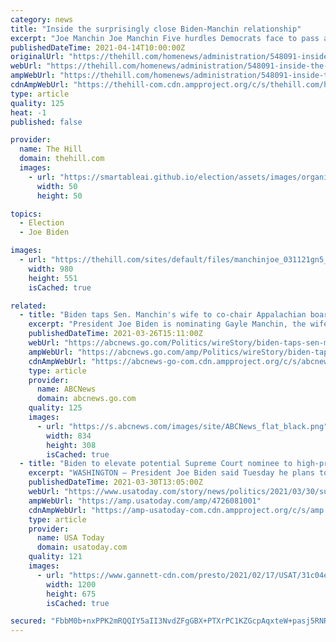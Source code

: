 ```yaml
---
category: news
title: "Inside the surprisingly close Biden-Manchin relationship"
excerpt: "Joe Manchin Joe Manchin Five hurdles Democrats face to pass an infrastructure bill Nixed Interior nominee appointed to different department role Against mounting odds, Biden seeks GOP support ..."
publishedDateTime: 2021-04-14T10:00:00Z
originalUrl: "https://thehill.com/homenews/administration/548091-inside-the-surprisingly-close-biden-manchin-relationship"
webUrl: "https://thehill.com/homenews/administration/548091-inside-the-surprisingly-close-biden-manchin-relationship"
ampWebUrl: "https://thehill.com/homenews/administration/548091-inside-the-surprisingly-close-biden-manchin-relationship?amp"
cdnAmpWebUrl: "https://thehill-com.cdn.ampproject.org/c/s/thehill.com/homenews/administration/548091-inside-the-surprisingly-close-biden-manchin-relationship?amp"
type: article
quality: 125
heat: -1
published: false

provider:
  name: The Hill
  domain: thehill.com
  images:
    - url: "https://smartableai.github.io/election/assets/images/organizations/thehill.com-50x50.jpg"
      width: 50
      height: 50

topics:
  - Election
  - Joe Biden

images:
  - url: "https://thehill.com/sites/default/files/manchinjoe_031121gn5_lead.jpg"
    width: 980
    height: 551
    isCached: true

related:
  - title: "Biden taps Sen. Manchin's wife to co-chair Appalachian board"
    excerpt: "President Joe Biden is nominating Gayle Manchin, the wife of West Virginia Sen. Joe Manchin, to be the co-chair of the Appalachian Regional Commission WASHINGTON -- President Joe Biden is ..."
    publishedDateTime: 2021-03-26T15:11:00Z
    webUrl: "https://abcnews.go.com/Politics/wireStory/biden-taps-sen-manchins-wife-chair-appalachian-board-76704226"
    ampWebUrl: "https://abcnews.go.com/amp/Politics/wireStory/biden-taps-sen-manchins-wife-chair-appalachian-board-76704226"
    cdnAmpWebUrl: "https://abcnews-go-com.cdn.ampproject.org/c/s/abcnews.go.com/amp/Politics/wireStory/biden-taps-sen-manchins-wife-chair-appalachian-board-76704226"
    type: article
    provider:
      name: ABCNews
      domain: abcnews.go.com
    quality: 125
    images:
      - url: "https://s.abcnews.com/images/site/ABCNews_flat_black.png"
        width: 834
        height: 308
        isCached: true
  - title: "Biden to elevate potential Supreme Court nominee to high-profile appeals court"
    excerpt: "WASHINGTON – President Joe Biden said Tuesday he plans to nominate a prominent judge to the federal appellate bench, a promotion that is sure to stir speculation about her potential future nomination for the Supreme Court. U.S. District Court Judge ..."
    publishedDateTime: 2021-03-30T13:05:00Z
    webUrl: "https://www.usatoday.com/story/news/politics/2021/03/30/supreme-court-biden-name-ketanji-brown-jackson-d-c-circuit/4726081001/"
    ampWebUrl: "https://amp.usatoday.com/amp/4726081001"
    cdnAmpWebUrl: "https://amp-usatoday-com.cdn.ampproject.org/c/s/amp.usatoday.com/amp/4726081001"
    type: article
    provider:
      name: USA Today
      domain: usatoday.com
    quality: 121
    images:
      - url: "https://www.gannett-cdn.com/presto/2021/02/17/USAT/31c04e62-2732-4336-9a7e-4d48180a412d-GettyImages-1230995190.jpg?auto=webp&crop=4424,2489,x0,y0&format=pjpg&width=1200"
        width: 1200
        height: 675
        isCached: true

secured: "FbbM0b+nxPPK2mRQQIY5aII3NvdZFgGBX+PTXrPC1KZGcpAqxteW+pasj5RNRH41Fy3h+RwXbZ910IuxLM1XOkkucfsbdscjMDG9akaZ0lxM4KY+N+1kFn8AQYc5V3TdC/QxZ3gfqhbzxaEhQrqs79gXE8z9WtcE9qMzW6B81XKEzNwj81BRXiHUda1NWh/56U2AdtYuHJwUMCEmr41FUzuYZ3CSgEgGV3LWIeg4gqraN+UDTognlF2XTvp7zhfln7C1PrUnPend2PZXU/sBso74Ty+WZ/9gL8Km143VnfUdSqqxAN1cIJR0wvo7iDCmJN39XdM79i1yhNmd2M4gGLycWrezinnlV7ID4HPNLZY=;yHYmObqOVva3dQZPPXp2tg=="
---
```


